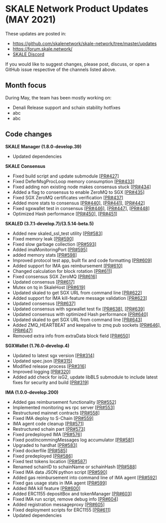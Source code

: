 # SKALE Network Product Updates (MAY 2021)

These updates are posted in: 

-   <https://github.com/skalenetwork/skale-network/tree/master/updates>
-   <https://forum.skale.network/>
-   [SKALE Discord](https://discord.gg/vvUtWJB)

If you would like to suggest changes, please post, discuss, or open a GitHub issue respective of the channels listed above.

## Month focus

During May, the team has been mostly working on:

-   Denali Release support and schain stability hotfixes
-   abc
-   abc

## Code changes

**SKALE Manager (1.8.0-develop.39)**

-   Updated dependencies

**SKALE Consensus**

-   Fixed build script and update submodule [\[PR#427\]](https://github.com/skalenetwork/skale-consensus/pull/427)
-   Fixed DeferMsgProcLoop memory consumption [\[PR#433\]](https://github.com/skalenetwork/skale-consensus/pull/433)
-   Fixed adding non existing node makes consensus stuck [\[PR#434\]](https://github.com/skalenetwork/skale-consensus/pull/434)
-   Added a flag to consensus to enable ZeroMQ to SGX [\[PR#435\]](https://github.com/skalenetwork/skale-consensus/pull/435)
-   Fixed SGX ZeroMQ certificates verification [\[PR#437\]](https://github.com/skalenetwork/skale-consensus/pull/437)
-   Added more stats to consensus [\[PR#440\]](https://github.com/skalenetwork/skale-consensus/pull/440), [\[PR#441\]](https://github.com/skalenetwork/skale-consensus/pull/441), [\[PR#442\]](https://github.com/skalenetwork/skale-consensus/pull/442)
-   Fixed sgxwallet test in consensus [\[PR#446\]](https://github.com/skalenetwork/skale-consensus/pull/446), [\[PR#447\]](https://github.com/skalenetwork/skale-consensus/pull/447), [\[PR#448\]](https://github.com/skalenetwork/skale-consensus/pull/448)
-   Optimized Hash performance [\[PR#450\]](https://github.com/skalenetwork/skale-consensus/pull/450), [\[PR#451\]](https://github.com/skalenetwork/skale-consensus/pull/451)

**SKALED (3.7.1-develop.7)/(3.5.14-beta.5)**

-   Added new skaled_ssl_test utility  [\[PR#583\]](https://github.com/skalenetwork/skaled/pull/583)
-   Fixed memory leak [\[PR#590\]](https://github.com/skalenetwork/skaled/pull/590)
-   Fixed slow garbage collection  [\[PR#593\]](https://github.com/skalenetwork/skaled/pull/593)
-   Added imaMonitoringPort [\[PR#595\]](https://github.com/skalenetwork/skaled/pull/595)
-   added memory stats [\[PR#598\]](https://github.com/skalenetwork/skaled/pull/598)
-   Improved protocol test app, built fix and code formatting [\[PR#609\]](https://github.com/skalenetwork/skaled/pull/609)
-   Added support for IMA gas reimbursement [\[PR#610\]](https://github.com/skalenetwork/skaled/pull/610)
-   Changed calculation for block rotation [\[PR#611\]](https://github.com/skalenetwork/skaled/pull/611)
-   Fixed consensus SGX ZeroMQ [\[PR#616\]](https://github.com/skalenetwork/skaled/pull/616)
-   Updated consensus [\[PR#617\]](https://github.com/skalenetwork/skaled/pull/617)
-   Mutex on tq in SkaleHost [\[PR#619\]](https://github.com/skalenetwork/skaled/pull/619)
-   Updated skaled to get SGX URL from command line [\[PR#622\]](https://github.com/skalenetwork/skaled/pull/622)
-   Added support for IMA kill-feature message validation [\[PR#623\]](https://github.com/skalenetwork/skaled/pull/623)
-   Updated consensus [\[PR#637\]](https://github.com/skalenetwork/skaled/pull/637)
-   Updated consensus with sgxwallet test fix [\[PR#638\]](https://github.com/skalenetwork/skaled/pull/638), [\[PR#639\]](https://github.com/skalenetwork/skaled/pull/639)
-   Updated consensus with optimized Hash performance [\[PR#640\]](https://github.com/skalenetwork/skaled/pull/640)
-   Updated skaled to get SGX URL from command line [\[PR#643\]](https://github.com/skalenetwork/skaled/pull/643)
-   Added ZMQ_HEARTBEAT and keepalive to zmq pub sockets [\[PR#646\]](https://github.com/skalenetwork/skaled/pull/646), [\[PR#647\]](https://github.com/skalenetwork/skaled/pull/647)
-   Removed extra info from extraData block field [\[PR#650\]](https://github.com/skalenetwork/skaled/pull/650)

**SGXWallet (1.76.0-develop.4)**

-   Updated to latest sgx version [\[PR#314\]](https://github.com/skalenetwork/SGXWallet/pull/314)
-   Updated spec.json [\[PR#315\]](https://github.com/skalenetwork/SGXWallet/pull/315)
-   Modified release process [\[PR#316\]](https://github.com/skalenetwork/SGXWallet/pull/316)
-   Improved logging [\[PR#320\]](https://github.com/skalenetwork/SGXWallet/pull/320)
-   Added add check for isG2, update libBLS submodule to include latest fixes for security and build [\[PR#319\]](https://github.com/skalenetwork/SGXWallet/pull/319)

**IMA (1.0.0-develop.200)**

-   Added gas reimbursement functionality [\[PR#552\]](https://github.com/skalenetwork/ima/pull/552)
-   Implemented monitoring ws rpc server [\[PR#553\]](https://github.com/skalenetwork/ima/pull/553)
-   Restructured mainnet contracts [\[PR#558\]](https://github.com/skalenetwork/ima/pull/558)
-   Fixed IMA deploy to S-Chain [\[PR#559\]](https://github.com/skalenetwork/ima/pull/559)
-   IMA agent code cleanup [\[PR#571\]](https://github.com/skalenetwork/ima/pull/571)
-   Restructured schain part [\[PR#573\]](https://github.com/skalenetwork/ima/pull/573)
-   Fixed predeployed IMA  [\[PR#576\]](https://github.com/skalenetwork/ima/pull/576)
-   Fixed postIncommingMessages log accumulator [\[PR#581\]](https://github.com/skalenetwork/ima/pull/581)
-   Upgraded to hardhat [\[PR#583\]](https://github.com/skalenetwork/ima/pull/583)
-   Fixed dockerfile [\[PR#585\]](https://github.com/skalenetwork/ima/pull/585)
-   Fixed predeployed [\[PR#586\]](https://github.com/skalenetwork/ima/pull/586)
-   Fixed test tokens location [\[PR#587\]](https://github.com/skalenetwork/ima/pull/587)
-   Renamed schainID to schainName or schainHash [\[PR#588\]](https://github.com/skalenetwork/ima/pull/588)
-   Fixed IMA data JSON python script [\[PR#590\]](https://github.com/skalenetwork/ima/pull/590)
-   Added gas reimbursement into command line of IMA agent [\[PR#592\]](https://github.com/skalenetwork/ima/pull/592)
-   Fixed gas usage stats in IMA agent [\[PR#599\]](https://github.com/skalenetwork/ima/pull/599)
-   Added IMA kill feature [\[PR#600\]](https://github.com/skalenetwork/ima/pull/600)
-   Added ERC1155 depositBox and tokenManager [\[PR#603\]](https://github.com/skalenetwork/ima/pull/603)
-   Fixed IMA run script, remove debug info [\[PR#604\]](https://github.com/skalenetwork/ima/pull/604)
-   Added registration messageproxy [\[PR#605\]](https://github.com/skalenetwork/ima/pull/605)
-   Fixed deployment scripts for ERC1155 [\[PR#611\]](https://github.com/skalenetwork/ima/pull/611)
-   Updated dependencies
